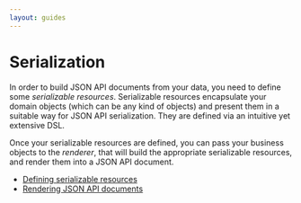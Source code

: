 ```yaml
---
layout: guides
---
```

# Serialization

In order to build JSON API documents from your data, you need to define some
*serializable resources*. Serializable resources encapsulate your domain objects
(which can be any kind of objects) and present them in a suitable way for JSON
API serialization. They are defined via an intuitive yet extensive DSL.

Once your serializable resources are defined, you can pass your business objects
to the *renderer*, that will build the appropriate serializable resources, and
render them into a JSON API document.

- [Defining serializable resources](guides/serialization/defining.html)
- [Rendering JSON API documents](guides/serialization/rendering.html)
